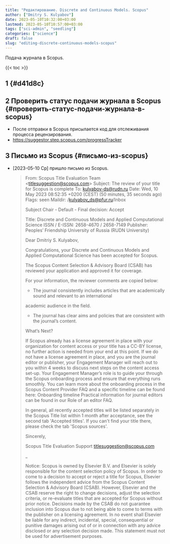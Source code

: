 ```yaml
---
title: "Редактирование. Discrete and Continuous Models. Scopus"
author: ["Dmitry S. Kulyabov"]
date: 2023-05-10T10:32:00+03:00
lastmod: 2023-05-10T10:57:00+03:00
tags: ["sci-admin", "seedling"]
categories: ["science"]
draft: false
slug: "editing-discrete-continuous-models-scopus"
---
```


Подача журнала в Scopus.

<!--more-->

{{< toc >}}


## <span class="section-num">1</span>  {#d41d8c}


## <span class="section-num">2</span> Проверить статус подачи журнала в Scopus {#проверить-статус-подачи-журнала-в-scopus}

-   После отправки в Scopus присылается код для отслеживания процесса рецензирования.
-   <https://suggestor.step.scopus.com/progressTracker>


## <span class="section-num">3</span> Письмо из Scopus {#письмо-из-scopus}

-   <span class="timestamp-wrapper"><span class="timestamp">[2023-05-10 Ср] </span></span> пришло письмо из Scopus.

    > From: Scopus Title Evaluation Team &lt;titlesuggestion@scopus.com&gt;
    > Subject: The review of your title for Scopus is complete
    > To: kulyabov-ds@rudn.ru
    > Date: Wed, 10 May 2023 08:52:35 +0200 (CEST) (50 minutes, 35 seconds ago)
    > Flags: seen
    > Maildir: /kulyabov_ds@pfur.ru/Inbox
    >
    > Subject Chair - Default - Final decision: Accept
    >
    > Title: Discrete and Continuous Models and Applied Computational Science
    > ISSN / E-ISSN: 2658-4670 / 2658-7149
    > Publisher: Peoples’ Friendship University of Russia (RUDN University)
    >
    > Dear Dmitriy S. Kulyabov,
    >
    > Congratulations, your Discrete and Continuous Models and Applied Computational Science has been accepted for
    > Scopus.
    >
    > The Scopus Content Selection &amp; Advisory Board (CSAB) has reviewed your application and approved it for
    > coverage.
    >
    > For your information, the reviewer comments are copied below:
    >
    > -   The journal consistently includes articles that are academically sound and relevant to an international
    >
    > academic audience in the field.
    >
    > -   The journal has clear aims and policies that are consistent with the journal’s content.
    >
    > What’s Next?
    >
    > If Scopus already has a license agreement in place with your organization for content access or your title has a
    > CC-BY license, no further action is needed from your end at this point.
    > If we do not have a license agreement in place, and you are the journal editor or publisher, your Engagement
    > Manager will reach out to you within 4 weeks to discuss next steps on the content access set-up. Your
    > Engagement Manager’s role is to guide your through the Scopus onboarding process and ensure that everything
    > runs smoothly. You can learn more about the onboarding process in the Scopus Content Provider FAQ and a
    > specific timeline can be found here: Onboarding timeline
    > Practical information for journal editors can be found in our Role of an editor FAQ.
    >
    > In general, all recently accepted titles will be listed separately in the Scopus Title list within 1 month after
    > acceptance, see the second tab 'Accepted titles'. If you can't find your title there, please check the tab
    > 'Scopus sources'.
    >
    > Sincerely,
    >
    > Scopus Title Evaluation Support
    > titlesuggestion@scopus.com
    >
    > <span class="underline"><span class="underline"><span class="underline"><span class="underline"><span class="underline"><span class="underline"><span class="underline"><span class="underline"><span class="underline"><span class="underline"><span class="underline"><span class="underline"><span class="underline"><span class="underline"><span class="underline"><span class="underline"><span class="underline"><span class="underline"><span class="underline"><span class="underline"><span class="underline"><span class="underline"><span class="underline"><span class="underline"><span class="underline"><span class="underline"><span class="underline"><span class="underline"><span class="underline"><span class="underline"><span class="underline"><span class="underline"><span class="underline">_</span></span></span></span></span></span></span></span></span></span></span></span></span></span></span></span></span></span></span></span></span></span></span></span></span></span></span></span></span></span></span></span></span>
    >
    > Notice: Scopus is owned by Elsevier B.V. and Elsevier is solely responsible for the content selection policy of
    > Scopus. In order to come to a decision to accept or reject a title for Scopus, Elsevier follows the independent
    > advice from the Scopus Content Selection &amp; Advisory Board (CSAB). However, Elsevier and the CSAB reserve the
    > right to change decisions, adjust the selection criteria, or re-evaluate titles that are accepted for Scopus
    > without prior notice. Decisions made by the CSAB do not guarantee inclusion into Scopus due to not being able to
    > come to terms with the publisher on a licensing agreement. In no event shall Elsevier be liable for any indirect,
    > incidental, special, consequential or punitive damages arising out of or in connection with any advice disclosed
    > or any selection decision made. This statement must not be used for advertisement purposes.
